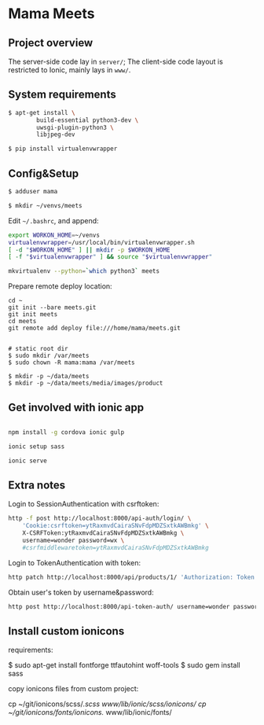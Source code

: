 Mama Meets
==========


## Project overview

The server-side code lay in `server/`;
The client-side code layout is restricted to Ionic, mainly lays in `www/`.

## System requirements

```bash
$ apt-get install \
        build-essential python3-dev \
        uwsgi-plugin-python3 \
        libjpeg-dev

$ pip install virtualenvwrapper
```

## Config&Setup


```bash
$ adduser mama

$ mkdir ~/venvs/meets
```

Edit `~/.bashrc`, and append:

```bash
export WORKON_HOME=~/venvs
virtualenvwrapper=/usr/local/bin/virtualenvwrapper.sh
[ -d "$WORKON_HOME" ] || mkdir -p $WORKON_HOME
[ -f "$virtualenvwrapper" ] && source "$virtualenvwrapper"
```

```bash
mkvirtualenv --python=`which python3` meets
```

Prepare remote deploy location:

```
cd ~
git init --bare meets.git
git init meets
cd meets
git remote add deploy file:///home/mama/meets.git


# static root dir
$ sudo mkdir /var/meets
$ sudo chown -R mama:mama /var/meets

$ mkdir -p ~/data/meets
$ mkdir -p ~/data/meets/media/images/product
```


## Get involved with ionic app

```bash

npm install -g cordova ionic gulp

ionic setup sass

ionic serve

```


## Extra notes

Login to SessionAuthentication with csrftoken:

```bash
http -f post http://localhost:8000/api-auth/login/ \
    'Cookie:csrftoken=ytRaxmvdCairaSNvFdpMDZSxtkAWBmkg' \
    X-CSRFToken:ytRaxmvdCairaSNvFdpMDZSxtkAWBmkg \
    username=wonder password=wx \
    #csrfmiddlewaretoken=ytRaxmvdCairaSNvFdpMDZSxtkAWBmkg
```

Login to TokenAuthentication with token:

```bash
http patch http://localhost:8000/api/products/1/ 'Authorization: Token c60458f0f05ff522f20855b3a6c4388216c431b5'
```

Obtain user's token by username&password:

```bash
http post http://localhost:8000/api-token-auth/ username=wonder password=wx
```

## Install custom ionicons

requirements:

$ sudo apt-get install fontforge ttfautohint woff-tools
$ sudo gem install sass

copy ionicons files from custom project:

cp ~/git/ionicons/scss/*.scss www/lib/ionic/scss/ionicons/
cp ~/git/ionicons/fonts/ionicons.* www/lib/ionic/fonts/
